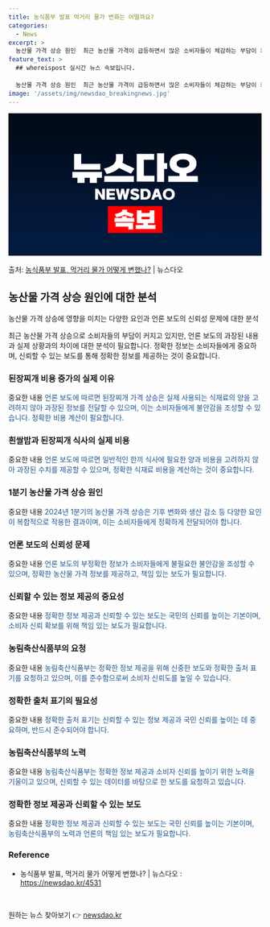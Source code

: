 ```yaml
---
title: 농식품부 발표 먹거리 물가 변화는 어떨까요?
categories:
  - News
excerpt: >
  농산물 가격 상승 원인  최근 농산물 가격이 급등하면서 많은 소비자들이 체감하는 부담이 커지고 있습니다. 하…
feature_text: >
  ## whereispost 실시간 뉴스 속보입니다.

  농산물 가격 상승 원인  최근 농산물 가격이 급등하면서 많은 소비자들이 체감하는 부담이 커지고 있습니다. 하…
image: '/assets/img/newsdao_breakingnews.jpg'
---
```


![뉴스다오 속보](/assets/img/newsdao_breakingnews.jpg)

<p>출처: <a href="https://newsdao.kr/4531" rel="dofollow">농식품부 발표, 먹거리 물가 어떻게 변했나?</a> | 뉴스다오</p>

<h2 data-ke-size="size26">농산물 가격 상승 원인에 대한 분석</h2>
농산물 가격 상승에 영향을 미치는 다양한 요인과 언론 보도의 신뢰성 문제에 대한 분석

<p data-ke-size="size16">최근 농산물 가격 상승으로 소비자들의 부담이 커지고 있지만, 언론 보도의 과장된 내용과 실제 상황과의 차이에 대한 분석이 필요합니다. 정확한 정보는 소비자들에게 중요하며, 신뢰할 수 있는 보도를 통해 정확한 정보를 제공하는 것이 중요합니다.</p>

<h3>된장찌개 비용 증가의 실제 이유</h3>
중요한 내용
<span style="color: #1a5490;">언론 보도에 따르면 된장찌개 가격 상승은 실제 사용되는 식재료의 양을 고려하지 않아 과장된 정보를 전달할 수 있으며, 이는 소비자들에게 불안감을 조성할 수 있습니다. 정확한 비용 계산이 필요합니다.</span>

<h3>흰쌀밥과 된장찌개 식사의 실제 비용</h3>
중요한 내용
<span style="color: #1a5490;">언론 보도에 따르면 일반적인 한끼 식사에 필요한 양과 비용을 고려하지 않아 과장된 수치를 제공할 수 있으며, 정확한 식재료 비용을 계산하는 것이 중요합니다.</span>

<h3>1분기 농산물 가격 상승 원인</h3>
중요한 내용
<span style="color: #1a5490;">2024년 1분기의 농산물 가격 상승은 기후 변화와 생산 감소 등 다양한 요인이 복합적으로 작용한 결과이며, 이는 소비자들에게 정확하게 전달되어야 합니다.</span>

<h3>언론 보도의 신뢰성 문제</h3>
중요한 내용
<span style="color: #1a5490;">언론 보도의 부정확한 정보가 소비자들에게 불필요한 불안감을 조성할 수 있으며, 정확한 농산물 가격 정보를 제공하고, 책임 있는 보도가 필요합니다.</span>

<h3>신뢰할 수 있는 정보 제공의 중요성</h3>
중요한 내용
<span style="color: #1a5490;">정확한 정보 제공과 신뢰할 수 있는 보도는 국민의 신뢰를 높이는 기본이며, 소비자 신뢰 확보를 위해 책임 있는 보도가 필요합니다.</span>

<h3>농림축산식품부의 요청</h3>
중요한 내용
<span style="color: #1a5490;">농림축산식품부는 정확한 정보 제공을 위해 신중한 보도와 정확한 출처 표기를 요청하고 있으며, 이를 준수함으로써 소비자 신뢰도를 높일 수 있습니다.</span>

<h3>정확한 출처 표기의 필요성</h3>
중요한 내용
<span style="color: #1a5490;">정확한 출처 표기는 신뢰할 수 있는 정보 제공과 국민 신뢰를 높이는 데 중요하며, 반드시 준수되어야 합니다.</span>

<h3>농림축산식품부의 노력</h3>
중요한 내용
<span style="color: #1a5490;">농림축산식품부는 정확한 정보 제공과 소비자 신뢰를 높이기 위한 노력을 기울이고 있으며, 신뢰할 수 있는 데이터를 바탕으로 한 보도를 요청하고 있습니다.</span>

<h3>정확한 정보 제공과 신뢰할 수 있는 보도</h3>
중요한 내용
<span style="color: #1a5490;">정확한 정보 제공과 신뢰할 수 있는 보도는 국민 신뢰를 높이는 기본이며, 농림축산식품부의 노력과 언론의 책임 있는 보도가 필요합니다.</span>

<h3>Reference</h3>
<div>
   <ul>
      <li>농식품부 발표, 먹거리 물가 어떻게 변했나? | 뉴스다오  : <a href="https://newsdao.kr/4531">https://newsdao.kr/4531</a></li>
   </ul>
</div>
<p data-ke-size="size16">&nbsp;</p> 

원하는 뉴스 찾아보기 👉 <a href="https://newsdao.kr" rel="dofollow">newsdao.kr</a>


